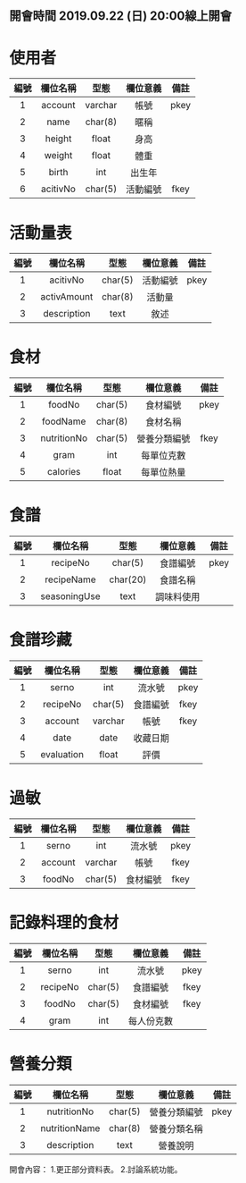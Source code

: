 開會時間 2019.09.22 (日) 20:00線上開會
-------------------------------

使用者
=========================
|     編號    |     欄位名稱     |     型態     |     欄位意義     |     備註     |
|:-----------:|:---------------:|:------------:|:---------------:|:------------:|
|      1      |     account     |    varchar   |       帳號      |      pkey     |
|      2      |     name        |    char(8)   |       暱稱      |               |
|      3      |     height      |    float     |       身高      |               |
|      4      |     weight      |    float     |       體重      |               |
|      5      |     birth       |     int      |       出生年    |               |
|      6      |     acitivNo    |    char(5)   |       活動編號  |      fkey     |


活動量表
=========================
|     編號    |     欄位名稱     |     型態     |     欄位意義     |     備註     |
|:-----------:|:---------------:|:------------:|:---------------:|:------------:|
|      1      |     acitivNo      |     char(5)     |    活動編號    |      pkey     |
|      2      |    activAmount    |     char(8)     |    活動量    |               |
|      3      |    description    |      text       |      敘述      |               |


食材
=========================
|     編號    |     欄位名稱     |     型態     |     欄位意義     |     備註     |
|:-----------:|:---------------:|:------------:|:---------------:|:------------:|
|      1      |     foodNo      |     char(5)     |  食材編號  |      pkey     |
|      2      |     foodName    |     char(8)     |     食材名稱     |               |
|      3      |     nutritionNo |     char(5)     |   營養分類編號   |      fkey      |
|      4      |     gram        |     int         |    每單位克數    |               |
|      5      |     calories    |     float       |    每單位熱量    |               |


食譜
=========================
|     編號    |     欄位名稱     |     型態     |     欄位意義     |     備註     |
|:-----------:|:---------------:|:------------:|:---------------:|:------------:|
|      1      |    recipeNo     |      char(5)     |     食譜編號     |     pkey    |
|      2      |    recipeName   |      char(20)    |     食譜名稱     |             |
|      3      |  seasoningUse   |        text      |    調味料使用    |             |


食譜珍藏
=========================
|     編號    |     欄位名稱     |     型態     |     欄位意義     |     備註     |
|:-----------:|:---------------:|:------------:|:---------------:|:------------:|
|      1      |     serno       |       int       |      流水號      |     pkey    |
|      2      |     recipeNo    |    char(5)      |     食譜編號     |     fkey    |
|      3      |     account     |      varchar    |       帳號      |     fkey    |
|      4      |     date        |      date       |      收藏日期    |             |
|      5      |     evaluation  |      float      |       評價      |             |


過敏
=========================
|     編號    |     欄位名稱     |     型態     |     欄位意義     |     備註     |
|:-----------:|:---------------:|:------------:|:---------------:|:------------:|
|      1      |      serno      |       int       |      流水號     |     pkey    |
|      2      |      account    |     varchar     |      帳號       |     fkey     |
|      3      |      foodNo     |     char(5)     |    食材編號     |     fkey     |


記錄料理的食材
=========================
|     編號    |     欄位名稱     |     型態     |     欄位意義     |     備註     |
|:-----------:|:---------------:|:------------:|:---------------:|:------------:|
|      1      |      serno      |       int       |   流水號   |     pkey    |
|      2      |      recipeNo   |     char(5)     |     食譜編號     |     fkey    |
|      3      |      foodNo     |     char(5)     |     食材編號     |     fkey    |
|      4      |      gram       |       int       |    每人份克數    |             |


營養分類
=========================
|     編號    |     欄位名稱     |     型態     |     欄位意義     |     備註     |
|:-----------:|:---------------:|:------------:|:---------------:|:------------:|
|      1      |   nutritionNo   |    char(5)   |    營養分類編號   |      pkey     |
|      2      |   nutritionName |    char(8)   |    營養分類名稱   |               |
|      3      |   description   |     text     |      營養說明     |               |



開會內容：
1.更正部分資料表。
2.討論系統功能。

